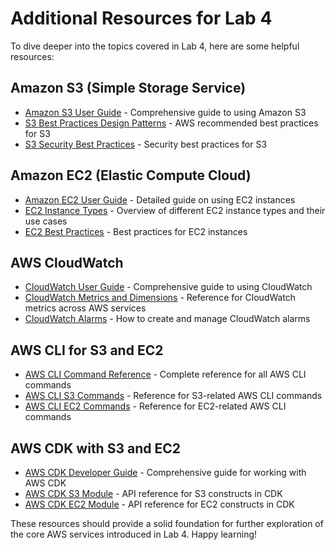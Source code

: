 # Additional Resources for Lab 4

To dive deeper into the topics covered in Lab 4, here are some helpful resources:

## Amazon S3 (Simple Storage Service)

- [Amazon S3 User Guide](https://docs.aws.amazon.com/AmazonS3/latest/dev/Welcome.html) - Comprehensive guide to using Amazon S3
- [S3 Best Practices Design Patterns](https://docs.aws.amazon.com/AmazonS3/latest/userguide/optimizing-performance.html) - AWS recommended best practices for S3
- [S3 Security Best Practices](https://docs.aws.amazon.com/AmazonS3/latest/userguide/security-best-practices.html) - Security best practices for S3

## Amazon EC2 (Elastic Compute Cloud)

- [Amazon EC2 User Guide](https://docs.aws.amazon.com/AWSEC2/latest/UserGuide/concepts.html) - Detailed guide on using EC2 instances
- [EC2 Instance Types](https://aws.amazon.com/ec2/instance-types/) - Overview of different EC2 instance types and their use cases
- [EC2 Best Practices](https://docs.aws.amazon.com/AWSEC2/latest/UserGuide/ec2-best-practices.html) - Best practices for EC2 instances

## AWS CloudWatch

- [CloudWatch User Guide](https://docs.aws.amazon.com/AmazonCloudWatch/latest/monitoring/WhatIsCloudWatch.html) - Comprehensive guide to using CloudWatch
- [CloudWatch Metrics and Dimensions](https://docs.aws.amazon.com/AmazonCloudWatch/latest/monitoring/CW_Support_For_AWS.html) - Reference for CloudWatch metrics across AWS services
- [CloudWatch Alarms](https://docs.aws.amazon.com/AmazonCloudWatch/latest/monitoring/AlarmThatSendsEmail.html) - How to create and manage CloudWatch alarms

## AWS CLI for S3 and EC2

- [AWS CLI Command Reference](https://awscli.amazonaws.com/v2/documentation/api/latest/index.html) - Complete reference for all AWS CLI commands
- [AWS CLI S3 Commands](https://docs.aws.amazon.com/cli/latest/reference/s3/index.html) - Reference for S3-related AWS CLI commands
- [AWS CLI EC2 Commands](https://docs.aws.amazon.com/cli/latest/reference/ec2/index.html) - Reference for EC2-related AWS CLI commands

## AWS CDK with S3 and EC2

- [AWS CDK Developer Guide](https://docs.aws.amazon.com/cdk/v2/guide/home.html) - Comprehensive guide for working with AWS CDK
- [AWS CDK S3 Module](https://docs.aws.amazon.com/cdk/api/v2/docs/aws-construct-library.html#s3) - API reference for S3 constructs in CDK
- [AWS CDK EC2 Module](https://docs.aws.amazon.com/cdk/api/v2/docs/aws-construct-library.html#ec2) - API reference for EC2 constructs in CDK

These resources should provide a solid foundation for further exploration of the core AWS services introduced in Lab 4. Happy learning!
